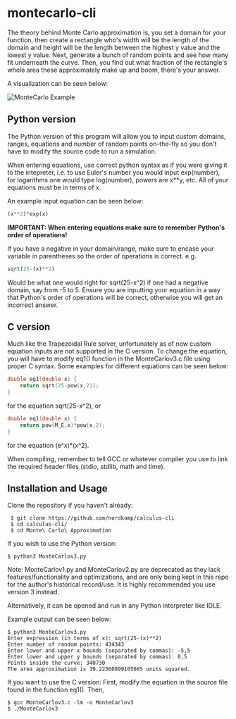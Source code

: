 # montecarlo-cli
The theory behind Monte Carlo approximation is, you set a domain for your function, then create a rectangle who's width will be the length of the domain
and height will be the length between the highest y value and the lowest y value. Next, generate a bunch of random points and see how many
fit underneath the curve. Then, you find out what fraction of the rectangle's whole area these approximately make up and boom, there's your answer.

A visualization can be seen below:

![MonteCarlo Example](http://barnesanalytics.com/wp-content/uploads/2017/08/figure9_3.png)

## Python version
The Python version of this program will allow you 
to input custom domains, ranges, equations and number of random points on-the-fly so you don't have to modify the source code to run a simulation.

When entering equations, use correct python syntax as if you were giving it to the intepreter, i.e. to use Euler's number you would input exp(number), for logarithms one would type log(number), powers are x\*\*y, etc.
All of your equations must be in terms of x.

An example input equation can be seen below:
```python
(x**2)*exp(x)
```

**IMPORTANT: When entering equations make sure to remember Python's order of operations!**


If you have a negative in your domain/range, make sure to encase your variable in parentheses so the order of operations is correct.
e.g.
```python
sqrt(25-(x)**2)
```
Would be what one would right for sqrt(25-x^2) if one had a negative domain, say from -5 to 5. Ensure you are inputting your equation in a way that 
Python's order of operations will be correct, otherwise you will get an incorrect answer.
## C version
Much like the Trapezoidal Rule solver, unfortunately as of now custom equation inputs are not supported in the C version. To change the equation, you will have to modify eq1() function in the MonteCarlov3.c file using proper C syntax. Some examples for different equations can be seen below:
```C
double eq1(double x) {
    return sqrt(25-pow(x,2));
}
```
for the equation sqrt(25-x^2), or
```C
double eq1(double x) {
    return pow(M_E,x)*pow(x,2);
}
```
for the equation (e^x)\*(x^2).

When compiling, remember to tell GCC or whatever compiler you use to link the required header files (stdio, stdlib, math and time).
## Installation and Usage
Clone the repository if you haven't already:
```
 $ git clone https://github.com/nordkamp/calculus-cli
 $ cd calculus-cli/
 $ cd Monte\ Carlo\ Approximation
 ```
 If you wish to use the Python version:
 ```
 $ python3 MonteCarlov3.py
```
Note: MonteCarlov1.py and MonteCarlov2.py are deprecated as they lack features/functionality and optimizations, and are only being kept in this repo for the author's historical record/use.
It is highly recommended you use version 3 instead.

Alternatively, it can be opened and run in any Python interpreter like IDLE.

Example output can be seen below:
```
$ python3 MonteCarlov3.py
Enter expression (in terms of x): sqrt(25-(x)**2)
Enter number of random points: 434343
Enter lower and upper x bounds (separated by commas): -5,5
Enter lower and upper y bounds (separated by commas): 0,5
Points inside the curve: 340730 
The area approximation is 39.22360899105085 units squared.
```

If you want to use the C version:
First, modify the equation in the source file found in the function eq1(). Then,
```
$ gcc MonteCarlov3.c -lm -o MonteCarlov3
$ ./MonteCarlov3
```
